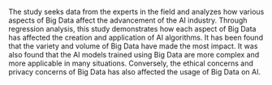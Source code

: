 The study seeks data from the experts in the field and analyzes how various aspects of Big Data affect the advancement of the AI industry. Through regression analysis, this study demonstrates how each aspect of Big Data has affected the creation and application of AI algorithms. It has been found that the variety and volume of Big Data have made the most impact. It was also found that the AI models trained using Big Data are more complex and more applicable in many situations. Conversely, the ethical concerns and privacy concerns of Big Data has also affected the usage of Big Data on AI.
